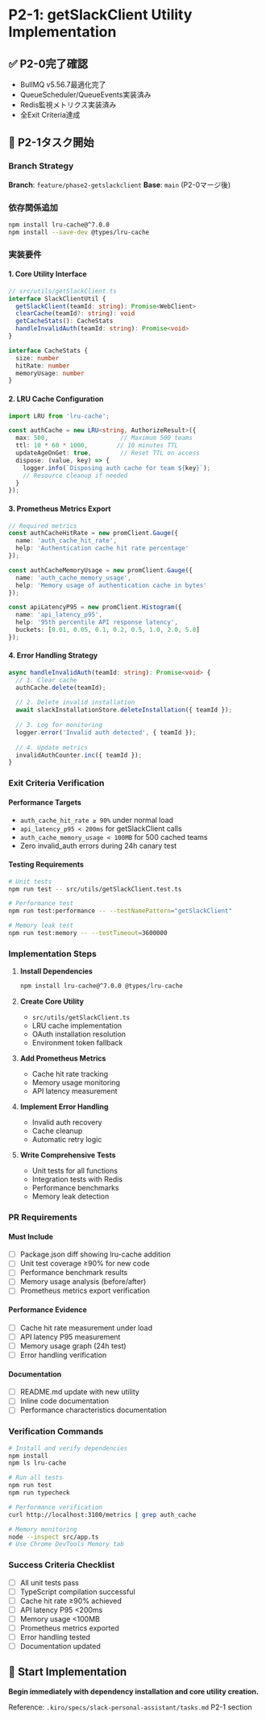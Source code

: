 # P2-1: getSlackClient Utility Implementation

## ✅ P2-0完了確認
- BullMQ v5.56.7最適化完了
- QueueScheduler/QueueEvents実装済み
- Redis監視メトリクス実装済み
- 全Exit Criteria達成

## 🎯 P2-1タスク開始

### Branch Strategy
**Branch**: `feature/phase2-getslackclient`
**Base**: `main` (P2-0マージ後)

### 依存関係追加
```bash
npm install lru-cache@^7.0.0
npm install --save-dev @types/lru-cache
```

### 実装要件

#### 1. Core Utility Interface
```typescript
// src/utils/getSlackClient.ts
interface SlackClientUtil {
  getSlackClient(teamId: string): Promise<WebClient>
  clearCache(teamId?: string): void
  getCacheStats(): CacheStats
  handleInvalidAuth(teamId: string): Promise<void>
}

interface CacheStats {
  size: number
  hitRate: number
  memoryUsage: number
}
```

#### 2. LRU Cache Configuration
```typescript
import LRU from 'lru-cache';

const authCache = new LRU<string, AuthorizeResult>({
  max: 500,                    // Maximum 500 teams
  ttl: 10 * 60 * 1000,        // 10 minutes TTL
  updateAgeOnGet: true,        // Reset TTL on access
  dispose: (value, key) => {
    logger.info(`Disposing auth cache for team ${key}`);
    // Resource cleanup if needed
  }
});
```

#### 3. Prometheus Metrics Export
```typescript
// Required metrics
const authCacheHitRate = new promClient.Gauge({
  name: 'auth_cache_hit_rate',
  help: 'Authentication cache hit rate percentage'
});

const authCacheMemoryUsage = new promClient.Gauge({
  name: 'auth_cache_memory_usage',
  help: 'Memory usage of authentication cache in bytes'
});

const apiLatencyP95 = new promClient.Histogram({
  name: 'api_latency_p95',
  help: '95th percentile API response latency',
  buckets: [0.01, 0.05, 0.1, 0.2, 0.5, 1.0, 2.0, 5.0]
});
```

#### 4. Error Handling Strategy
```typescript
async handleInvalidAuth(teamId: string): Promise<void> {
  // 1. Clear cache
  authCache.delete(teamId);
  
  // 2. Delete invalid installation
  await slackInstallationStore.deleteInstallation({ teamId });
  
  // 3. Log for monitoring
  logger.error('Invalid auth detected', { teamId });
  
  // 4. Update metrics
  invalidAuthCounter.inc({ teamId });
}
```

### Exit Criteria Verification

#### Performance Targets
- `auth_cache_hit_rate ≥ 90%` under normal load
- `api_latency_p95 < 200ms` for getSlackClient calls
- `auth_cache_memory_usage < 100MB` for 500 cached teams
- Zero invalid_auth errors during 24h canary test

#### Testing Requirements
```bash
# Unit tests
npm run test -- src/utils/getSlackClient.test.ts

# Performance test
npm run test:performance -- --testNamePattern="getSlackClient"

# Memory leak test
npm run test:memory -- --testTimeout=3600000
```

### Implementation Steps

1. **Install Dependencies**
   ```bash
   npm install lru-cache@^7.0.0 @types/lru-cache
   ```

2. **Create Core Utility**
   - `src/utils/getSlackClient.ts`
   - LRU cache implementation
   - OAuth installation resolution
   - Environment token fallback

3. **Add Prometheus Metrics**
   - Cache hit rate tracking
   - Memory usage monitoring
   - API latency measurement

4. **Implement Error Handling**
   - Invalid auth recovery
   - Cache cleanup
   - Automatic retry logic

5. **Write Comprehensive Tests**
   - Unit tests for all functions
   - Integration tests with Redis
   - Performance benchmarks
   - Memory leak detection

### PR Requirements

#### Must Include
- [ ] Package.json diff showing lru-cache addition
- [ ] Unit test coverage ≥90% for new code
- [ ] Performance benchmark results
- [ ] Memory usage analysis (before/after)
- [ ] Prometheus metrics export verification

#### Performance Evidence
- [ ] Cache hit rate measurement under load
- [ ] API latency P95 measurement
- [ ] Memory usage graph (24h test)
- [ ] Error handling verification

#### Documentation
- [ ] README.md update with new utility
- [ ] Inline code documentation
- [ ] Performance characteristics documentation

### Verification Commands

```bash
# Install and verify dependencies
npm install
npm ls lru-cache

# Run all tests
npm run test
npm run typecheck

# Performance verification
curl http://localhost:3100/metrics | grep auth_cache

# Memory monitoring
node --inspect src/app.ts
# Use Chrome DevTools Memory tab
```

### Success Criteria Checklist

- [ ] All unit tests pass
- [ ] TypeScript compilation successful
- [ ] Cache hit rate ≥90% achieved
- [ ] API latency P95 <200ms
- [ ] Memory usage <100MB
- [ ] Prometheus metrics exported
- [ ] Error handling tested
- [ ] Documentation updated

## 🚀 Start Implementation

**Begin immediately with dependency installation and core utility creation.**

Reference: `.kiro/specs/slack-personal-assistant/tasks.md` P2-1 section